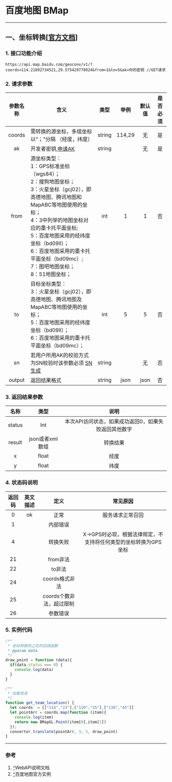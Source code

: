# 百度地图 BMap

----

## 一、坐标转换[[官方文档](https://lbsyun.baidu.com/index.php?title=webapi/guide/changeposition)]

### 1.  接口功能介绍


```http
https://api.map.baidu.com/geoconv/v1/?coords=114.21892734521,29.575429778924&from=1&to=5&ak=你的密钥 //GET请求
```

### 2.  请求参数

| 参数名称 |<center>含义</center> | 类型 | 举例 | 默认值 | 是否必须 |
| :------: | :----- | :----: | :----: | :----: | :------: |
|  coords  |      需转换的源坐标，多组坐标以“；”分隔 （经度，纬度）       | string | 114,29 |   无   |    是    |
|    ak    | 开发者密钥,[申请AK](http://lbsyun.baidu.com/apiconsole/key/create) | string |        |   无   |    是    |
|   from   | 源坐标类型：<br>    1：GPS标准坐标（wgs84）；<br>	2：搜狗地图坐标；<br>	3：火星坐标（gcj02），即高德地图、腾讯地图和MapABC等地图使用的坐标；<br>	4：3中列举的地图坐标对应的墨卡托平面坐标;<br>	5：百度地图采用的经纬度坐标（bd09ll）；<br>	6：百度地图采用的墨卡托平面坐标（bd09mc）;<br>	7：图吧地图坐标；<br>	8：51地图坐标； |  int   |   1    |   1    |    否    |
|    to    | 目标坐标类型：<br>	3：火星坐标（gcj02），即高德地图、腾讯地图及MapABC等地图使用的坐标；<br>	5：百度地图采用的经纬度坐标（bd09ll）；<br/>	6：百度地图采用的墨卡托平面坐标（bd09mc）； |  int   |   5    |   5    |    否    |
|    sn    | 若用户所用AK的校验方式为SN校验时该参数必须 [SN生成](http://lbsyun.baidu.com/index.php?title=webapi/appendix) | string |        |   无   |    否    |
|  output  |                         返回结果格式                         | string |  json  |  json  |    否    |

### 3.  返回结果参数

|  名称  |      类型       |                         说明                         |
| :----: | :-------------: | :--------------------------------------------------: |
| status |       Int       | 本次API访问状态，如果成功返回0，如果失败返回其他数字 |
| result | json或者xml数组 |                       转换结果                       |
|          x        |                        float                         | 经度 |
|          y        |                        float                         | 纬度 |

### 4.  状态码说明

| 返回码 | 英文描述 |           定义           |                           常见原因                           |
| :----: | :------: | :----------------------: | :----------------------------------------------------------: |
|   0    |    ok    |           正常           |                       服务请求正常召回                       |
|   1    |          |         内部错误         |                                                              |
|   4    |          |         转换失败         | X→GPS时必现，根据法律规定，不支持将任何类型的坐标转换为GPS坐标 |
|   21   |          |         from非法         |                                                              |
|   22   |          |          to非法          |                                                              |
|   24   |          |      coords格式非法      |                                                              |
|   25   |          | coords个数非法，超过限制 |                                                              |
|   26   |          |         参数错误         |                                                              |

### 5.  实例代码
```js
/**
 * 坐标转换完之后的回调函数
 * @param data
 */
draw_point = function (data){
  if(data.status === 0) {
    console.log(data)
  }
}

/**
 * 加载信息
 */
function get_team_location() {
  let coords  = [["114","23"],["110","25"],["130","45"]]
  let pointArr = coords.map(function (item){
    console.log(item)
    return new BMapGL.Point(item[0],item[1])
  });
  convertor.translate(pointArr, 3, 5, draw_point)
}
```

----
### 参考
1. [^](https://lbsyun.baidu.com/index.php?title=webapi/guide/changeposition)WebAPI说明文档
2. [^](https://lbsyun.baidu.com/jsdemo.htm#a5_2)百度地图官方实例

